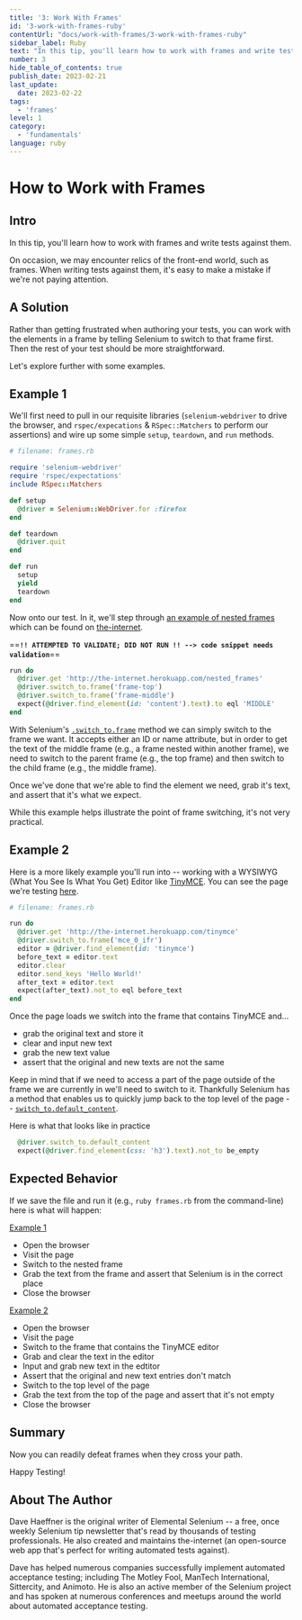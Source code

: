 ```yaml
---
title: '3: Work With Frames'
id: '3-work-with-frames-ruby'
contentUrl: "docs/work-with-frames/3-work-with-frames-ruby"
sidebar_label: Ruby
text: "In this tip, you'll learn how to work with frames and write tests against them. On occasion, we may encounter relics of the front-end world, such as frames."
number: 3
hide_table_of_contents: true
publish_date: 2023-02-21
last_update:
  date: 2023-02-22
tags:
  - 'frames'
level: 1
category:
  - 'fundamentals'
language: ruby
---
```


# How to Work with Frames

## Intro

In this tip, you'll learn how to work with frames and write tests against them.

On occasion, we may encounter relics of the front-end world, such as frames. When writing tests against them, it's easy to make a mistake if we're not paying attention.

## A Solution

Rather than getting frustrated when authoring your tests, you can work with the elements in a frame by telling Selenium to switch to that frame first. Then the rest of your test should be more straightforward.

Let's explore further with some examples.

## Example 1

We'll first need to pull in our requisite libraries (`selenium-webdriver` to drive the browser, and `rspec/expecations` & `RSpec::Matchers` to perform our assertions) and wire up some simple `setup`, `teardown`, and `run` methods.

```ruby
# filename: frames.rb

require 'selenium-webdriver'
require 'rspec/expectations'
include RSpec::Matchers

def setup
  @driver = Selenium::WebDriver.for :firefox
end

def teardown
  @driver.quit
end

def run
  setup
  yield
  teardown
end
```

Now onto our test. In it, we'll step through [an example of nested frames](http://the-internet.herokuapp.com/nested_frames) which can be found on [the-internet](https://github.com/tourdedave/the-internet).

==**`!! ATTEMPTED TO VALIDATE; DID NOT RUN !! --> code snippet needs validation`**==

```ruby
run do
  @driver.get 'http://the-internet.herokuapp.com/nested_frames'
  @driver.switch_to.frame('frame-top')
  @driver.switch_to.frame('frame-middle')
  expect(@driver.find_element(id: 'content').text).to eql 'MIDDLE'
end
```

With Selenium's [`.switch_to.frame`](https://seleniumhq.github.io/selenium/docs/api/rb/Selenium/WebDriver/TargetLocator.html#frame-instance_method) method we can simply switch to the frame we want. It accepts either an ID or name attribute, but in order to get the text of the middle frame (e.g., a frame nested within another frame), we need to switch to the parent frame (e.g., the top frame) and then switch to the child frame (e.g., the middle frame).

Once we've done that we're able to find the element we need, grab it's text, and assert that it's what we expect.

While this example helps illustrate the point of frame switching, it's not very practical.

## Example 2

Here is a more likely example you'll run into -- working with a WYSIWYG (What You See Is What You Get) Editor like [TinyMCE](http://www.tinymce.com/). You can see the page we're testing [here](http://the-internet.herokuapp.com/tinymce).

```ruby
# filename: frames.rb

run do
  @driver.get 'http://the-internet.herokuapp.com/tinymce'
  @driver.switch_to.frame('mce_0_ifr')
  editor = @driver.find_element(id: 'tinymce')
  before_text = editor.text
  editor.clear
  editor.send_keys 'Hello World!'
  after_text = editor.text
  expect(after_text).not_to eql before_text
end
```

Once the page loads we switch into the frame that contains TinyMCE and...

+ grab the original text and store it
+ clear and input new text
+ grab the new text value
+ assert that the original and new texts are not the same

Keep in mind that if we need to access a part of the page outside of the frame we are currently in we'll need to switch to it. Thankfully Selenium has a method that enables us to quickly jump back to the top level of the page -- [`switch_to.default_content`](https://seleniumhq.github.io/selenium/docs/api/rb/Selenium/WebDriver/TargetLocator.html#default_content-instance_method).

Here is what that looks like in practice

```ruby
  @driver.switch_to.default_content
  expect(@driver.find_element(css: 'h3').text).not_to be_empty
```

## Expected Behavior

If we save the file and run it (e.g., `ruby frames.rb` from the command-line) here is what will happen:

<u>Example 1</u>

+ Open the browser
+ Visit the page
+ Switch to the nested frame
+ Grab the text from the frame and assert that Selenium is in the correct place
+ Close the browser

<u>Example 2</u>

+ Open the browser
+ Visit the page
+ Switch to the frame that contains the TinyMCE editor
+ Grab and clear the text in the editor
+ Input and grab new text in the edtitor
+ Assert that the original and new text entries don't match
+ Switch to the top level of the page
+ Grab the text from the top of the page and assert that it's not empty
+ Close the browser

## Summary

Now you can readily defeat frames when they cross your path.

Happy Testing!

## About The Author

Dave Haeffner is the original writer of Elemental Selenium -- a free, once weekly Selenium tip newsletter that's read by thousands of testing professionals. He also created and maintains the-internet (an open-source web app that's perfect for writing automated tests against).

Dave has helped numerous companies successfully implement automated acceptance testing; including The Motley Fool, ManTech International, Sittercity, and Animoto. He is also an active member of the Selenium project and has spoken at numerous conferences and meetups around the world about automated acceptance testing.
